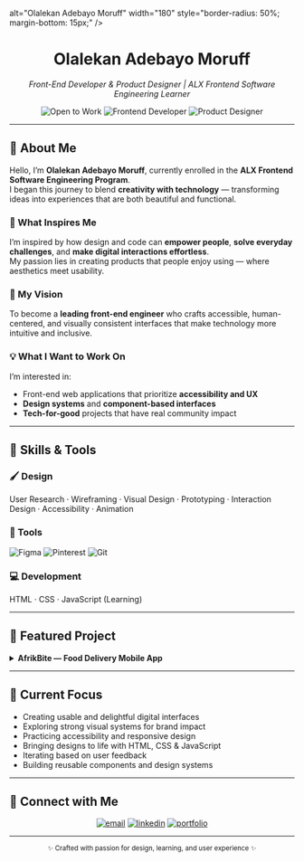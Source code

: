   alt="Olalekan Adebayo Moruff" 
    width="180" 
    style="border-radius: 50%; margin-bottom: 15px;"
  />
</div>

<h1 align="center"><strong>Olalekan Adebayo Moruff</strong></h1>
<p align="center">
  <em>Front-End Developer & Product Designer | ALX Frontend Software Engineering Learner</em>
</p>

<div align="center">
  <img src="https://img.shields.io/badge/✨-Open%20to%20Work-black?style=flat-square" alt="Open to Work" />
  <img src="https://img.shields.io/badge/💼-Frontend%20Developer-black?style=flat-square" alt="Frontend Developer" />
  <img src="https://img.shields.io/badge/🎨-Product%20Designer-black?style=flat-square" alt="Product Designer" />
</div>

---

## 👋 About Me
Hello, I’m **Olalekan Adebayo Moruff**, currently enrolled in the **ALX Frontend Software Engineering Program**.  
I began this journey to blend **creativity with technology** — transforming ideas into experiences that are both beautiful and functional.

### 🌱 What Inspires Me
I’m inspired by how design and code can **empower people**, **solve everyday challenges**, and **make digital interactions effortless**.  
My passion lies in creating products that people enjoy using — where aesthetics meet usability.

### 🎯 My Vision
To become a **leading front-end engineer** who crafts accessible, human-centered, and visually consistent interfaces that make technology more intuitive and inclusive.

### 💡 What I Want to Work On
I’m interested in:
- Front-end web applications that prioritize **accessibility and UX**
- **Design systems** and **component-based interfaces**
- **Tech-for-good** projects that have real community impact

---

## 🧰 Skills & Tools

### 🖌️ Design
User Research · Wireframing · Visual Design · Prototyping · Interaction Design · Accessibility · Animation

### 🧩 Tools
<p>
  <img alt="Figma" src="https://img.shields.io/badge/Figma-black?logo=figma&logoColor=white" />
  <img alt="Pinterest" src="https://img.shields.io/badge/Pinterest-black?logo=pinterest&logoColor=white" />
  <img alt="Git" src="https://img.shields.io/badge/Git-black?logo=git&logoColor=white" />
</p>

### 💻 Development
HTML · CSS · JavaScript (Learning)

---

## 🚀 Featured Project

<details>
  <summary><strong>AfrikBite — Food Delivery Mobile App</strong></summary><br/>

**Role:** Product Designer  
**Tools:** Figma · Research · Prototyping · Design Systems  
**Live Case Study:** <a href="https://www.behance.net/gallery/231806473/AfrikBite-Food-Delivery-Mobile-App" target="_blank">View on Behance</a>

<br/><br/>
<strong>Highlights</strong>
<ul>
  <li>Designed intuitive browsing and frictionless checkout flows</li>
  <li>Built responsive interfaces optimized for multiple devices</li>
  <li>Maintained consistent brand identity and design language</li>
</ul>
</details>

---

## 🔭 Current Focus
<ul>
  <li>Creating usable and delightful digital interfaces</li>
  <li>Exploring strong visual systems for brand impact</li>
  <li>Practicing accessibility and responsive design</li>
  <li>Bringing designs to life with HTML, CSS & JavaScript</li>
  <li>Iterating based on user feedback</li>
  <li>Building reusable components and design systems</li>
</ul>

---

## 🤝 Connect with Me
<p align="center">
  <a href="mailto:everydaybless15@gmail.com"><img src="https://img.shields.io/badge/Email-black?style=flat-square" alt="email" /></a>
  <a href="https://www.linkedin.com/in/moruff-olalekan-adebayo-4a2412375/"><img src="https://img.shields.io/badge/LinkedIn-black?style=flat-square" alt="linkedin" /></a>
  <a href="https://sites.google.com/view/olalekanadebayo"><img src="https://img.shields.io/badge/Portfolio-black?style=flat-square" alt="portfolio" /></a>
</p>

---

<p align="center">
  <small>✨ Crafted with passion for design, learning, and user experience ✨</small>
</p>
